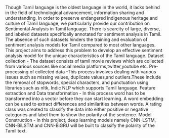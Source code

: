 Though Tamil language is the oldest language in the world, it lacks behind in the field of technological advancement, information sharing and understanding.
In order to preserve endangered indigenous heritage and culture of Tamil language, we particularly provide our contribution on Sentimental Analysis in Tamil language.
There is scarcity of large, diverse, and labeled datasets specifically annotated for sentiment analysis in Tamil. The absence of such datasets hinders the training and evaluation of sentiment analysis models for Tamil compared to most other languages.
This project aims to address this problem to develop an effective sentiment analysis model for the unique characteristics of the Tamil language.
Dataset collection - The dataset consists of tamil movie reviews which are collected from various sources like social media platforms,twitter,youtube etc.
Pre-processing of collected data -This process involves dealing with various issues such as missing values, duplicate values,and outliers.These include the removal of stopwords, special characters, and punctuation using libraries such as nltk, Indic NLP which supports Tamil language.
Feature extraction and Data transformation - In this process word has to be transformed into a vector before they can start learning. A word embedding can be used to extract differences and similarities between words. A rating class was created to classify the data into either positive or negative categories and label them to show the polarity of the sentence.
Model Construction - In this project, deep learning models namely CNN-LSTM, CNN-BiLSTM and CNN-BiGRU will be built to classify the polarity of the Tamil text.
